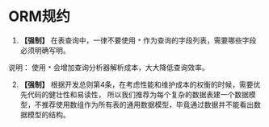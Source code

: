 # ORM规约

1. **【强制】** 在表查询中，一律不要使用 `*` 作为查询的字段列表，需要哪些字段必须明确写明。

<font class="text-info">说明：</font> 使用 `*` 会增加查询分析器解析成本，大大降低查询效率。

2. **【强制】** 根据开发总则第4条，在考虑性能和维护成本的权衡的时候，需要优先代码的健壮性和易读性， 所以我们推荐为每个复杂的数据表建一个数据模型，不推荐使用数组作为所有表的通用数据模型，毕竟通过数据并不能看出数据模型的结构。
